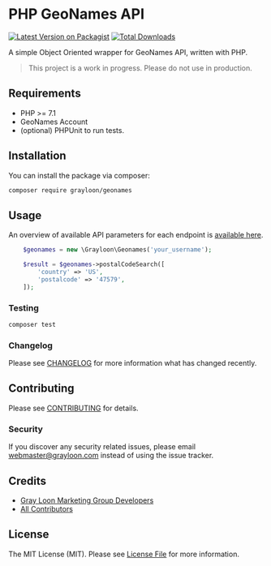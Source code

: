 # PHP GeoNames API

[![Latest Version on Packagist](https://img.shields.io/packagist/v/grayloon/geonames.svg?style=flat-square)](https://packagist.org/packages/grayloon/geonames)
[![Total Downloads](https://img.shields.io/packagist/dt/grayloon/geonames.svg?style=flat-square)](https://packagist.org/packages/grayloon/geonames)

A simple Object Oriented wrapper for GeoNames API, written with PHP.

> This project is a work in progress. Please do not use in production.

## Requirements
- PHP >= 7.1
- GeoNames Account
- (optional) PHPUnit to run tests.

## Installation

You can install the package via composer:

```bash
composer require grayloon/geonames
```

## Usage
An overview of available API parameters for each endpoint is [available here](http://www.geonames.org/export/ws-overview.html).

``` php
    $geonames = new \Grayloon\Geonames('your_username');

    $result = $geonames->postalCodeSearch([
        'country' => 'US',
        'postalcode' => '47579',
    ]);  
```

### Testing

``` bash
composer test
```

### Changelog

Please see [CHANGELOG](CHANGELOG.md) for more information what has changed recently.

## Contributing

Please see [CONTRIBUTING](CONTRIBUTING.md) for details.

### Security

If you discover any security related issues, please email webmaster@grayloon.com instead of using the issue tracker.

## Credits

- [Gray Loon Marketing Group Developers](https://github.com/grayloon)
- [All Contributors](../../contributors)

## License

The MIT License (MIT). Please see [License File](LICENSE.md) for more information.
